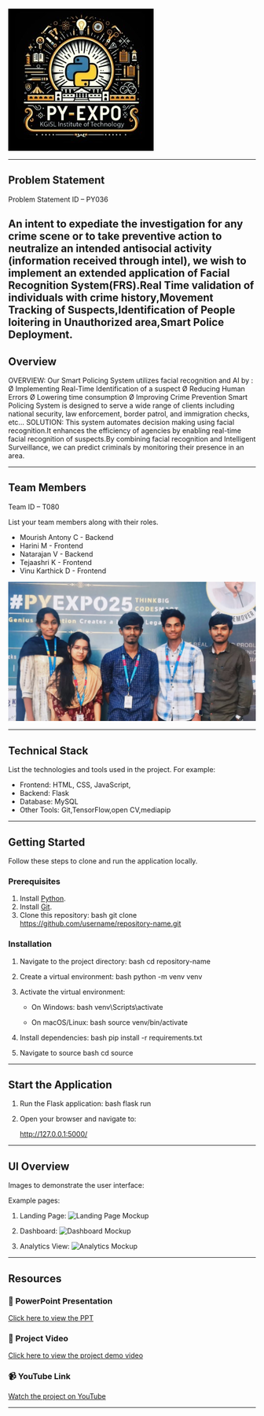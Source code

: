 ![PyExpo Logo](media/pyexpo-logo.png)

---

## Problem Statement

Problem Statement ID – PY036

An intent to expediate the investigation for any crime scene or to take preventive action to neutralize an intended antisocial activity (information received through intel), we wish to implement an extended application of Facial Recognition System(FRS).Real Time validation of individuals with crime history,Movement Tracking of Suspects,Identification of People loitering in Unauthorized area,Smart Police Deployment.  
---

## Overview
OVERVIEW:
Our Smart Policing System utilizes facial recognition and AI by :
Ø Implementing Real-Time Identification of a suspect
Ø Reducing Human Errors
Ø Lowering time consumption
Ø Improving Crime Prevention
Smart Policing System is designed to serve a wide range of
clients including national security, law enforcement, border
patrol, and immigration checks, etc…
SOLUTION:
This system automates decision making using facial recognition.It enhances the efficiency of agencies by enabling real-time facial recognition of suspects.By combining facial recognition and Intelligent Surveillance, we can predict criminals by monitoring their presence in an area.

---

## Team Members

Team ID – T080
 
List your team members along with their roles.

- Mourish Antony C - Backend
- Harini M - Frontend 
- Natarajan V - Backend 
- Tejaashri K - Frontend 
- Vinu Karthick D - Frontend

![Team Photo](media/team-photo.png)

---

## Technical Stack

List the technologies and tools used in the project. For example:

- Frontend: HTML, CSS, JavaScript,
- Backend: Flask
- Database: MySQL
- Other Tools:  Git,TensorFlow,open CV,mediapip

---

## Getting Started

Follow these steps to clone and run the application locally.

### Prerequisites

1. Install [Python](https://www.python.org/downloads/).
2. Install [Git](https://git-scm.com/).
3. Clone this repository:
   bash
   git clone https://github.com/username/repository-name.git
   

### Installation

1. Navigate to the project directory:
   bash
   cd repository-name
   
2. Create a virtual environment:
   bash
   python -m venv venv
   
3. Activate the virtual environment:
   - On Windows:
     bash
     venv\Scripts\activate
     
   - On macOS/Linux:
     bash
     source venv/bin/activate
     
4. Install dependencies:
   bash
   pip install -r requirements.txt
   
5. Navigate to source
   bash
   cd source
   

---

## Start the Application

1. Run the Flask application:
   bash
   flask run
   
2. Open your browser and navigate to:
   
   http://127.0.0.1:5000/
   

---

## UI Overview

Images to demonstrate the user interface:

Example pages:

1. Landing Page:
   ![Landing Page Mockup](media/LoadingPage.png)

2. Dashboard:
   ![Dashboard Mockup](media/DashBoard.png)

3. Analytics View:
   ![Analytics Mockup](media/Analytics.png)

---

## Resources

### 📄 PowerPoint Presentation
[Click here to view the PPT](insert-drive-link-here)

### 🎥 Project Video
[Click here to view the project demo video](insert-drive-link-here)

### 📹 YouTube Link
[Watch the project on YouTube](insert-youtube-link-here)

---
